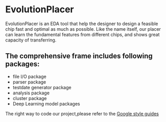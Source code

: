 # EvolutionPlacer
EvolutionPlacer is an EDA tool that help the designer to design a feasible chip fast and optimal as much as possible. Like the name itself, our placer can learn the fundamental features from different chips, and shows great capacity of transferring.


## The comprehensive frame includes following packages:
* file I/O package
* parser package
* testdate generator package
* analysis package
* cluster package
* Deep Learning model packages


The right way to code our project,please refer to the [Google style guides](https://google.github.io/styleguide/pyguide.html)
